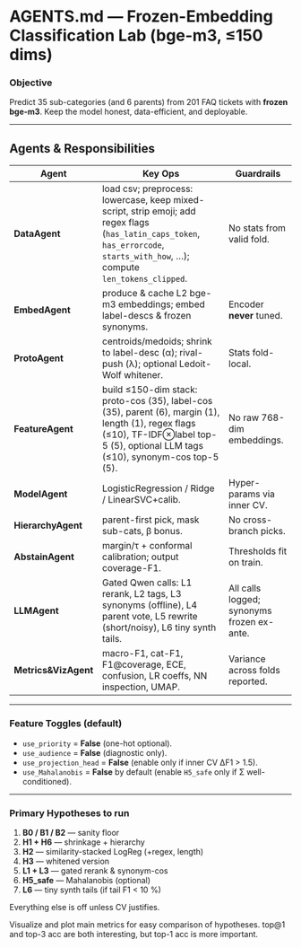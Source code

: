 # AGENTS.md — Frozen-Embedding Classification Lab (bge-m3, ≤150 dims)

### Objective
Predict 35 sub-categories (and 6 parents) from 201 FAQ tickets with **frozen bge-m3**. Keep the model honest, data-efficient, and deployable.

---

## Agents & Responsibilities
| Agent | Key Ops | Guardrails |
|-------|---------|------------|
| **DataAgent** | load csv; preprocess: lowercase, keep mixed-script, strip emoji; add regex flags (`has_latin_caps_token`, `has_errorcode`, `starts_with_how`, …); compute `len_tokens_clipped`. | No stats from valid fold. |
| **EmbedAgent** | produce & cache L2 bge-m3 embeddings; embed label-descs & frozen synonyms. | Encoder **never** tuned. |
| **ProtoAgent** | centroids/medoids; shrink to label-desc (α); rival-push (λ); optional Ledoit-Wolf whitener. | Stats fold-local. |
| **FeatureAgent** | build ≤150-dim stack: proto-cos (35), label-cos (35), parent (6), margin (1), length (1), regex flags (≤10), TF-IDF⊗label top-5 (5), optional LLM tags (≤10), synonym-cos top-5 (5). | No raw 768-dim embeddings. |
| **ModelAgent** | LogisticRegression / Ridge / LinearSVC+calib. | Hyper-params via inner CV. |
| **HierarchyAgent** | parent-first pick, mask sub-cats, β bonus. | No cross-branch picks. |
| **AbstainAgent** | margin/τ + conformal calibration; output coverage-F1. | Thresholds fit on train. |
| **LLMAgent** | Gated Qwen calls: L1 rerank, L2 tags, L3 synonyms (offline), L4 parent vote, L5 rewrite (short/noisy), L6 tiny synth tails. | All calls logged; synonyms frozen ex-ante. |
| **Metrics&VizAgent** | macro-F1, cat-F1, F1@coverage, ECE, confusion, LR coeffs, NN inspection, UMAP. | Variance across folds reported. |

---

### Feature Toggles (default)
- `use_priority` = **False** (one-hot optional).
- `use_audience` = **False** (diagnostic only).
- `use_projection_head` = **False** (enable only if inner CV ΔF1 > 1.5).
- `use_Mahalanobis` = **False** by default (enable `H5_safe` only if Σ well-conditioned).

---

### Primary Hypotheses to run
1. **B0 / B1 / B2** — sanity floor
2. **H1 + H6** — shrinkage + hierarchy
3. **H2** — similarity-stacked LogReg (+regex, length)
4. **H3** — whitened version
5. **L1 + L3** — gated rerank & synonym-cos
6. **H5_safe** — Mahalanobis (optional)
7. **L6** — tiny synth tails (if tail F1 < 10 %)

Everything else is off unless CV justifies.

Visualize and plot main metrics for easy comparison of hypotheses. top@1 and top-3 acc are both interesting, but top-1 acc is more important.
